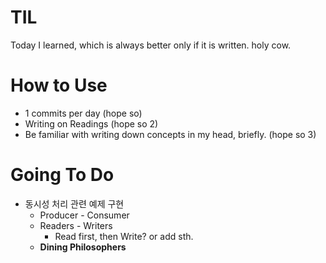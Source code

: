 # TIL
Today I learned, which is always better only if it is written. holy cow. 

# How to Use
- 1 commits per day (hope so)
- Writing on Readings (hope so 2)
- Be familiar with writing down concepts in my head, briefly. (hope so 3)

# Going To Do
- 동시성 처리 관련 예제 구현
  - Producer - Consumer
  - Readers - Writers
    - Read first, then Write? or add sth.
  - **Dining Philosophers**
   
